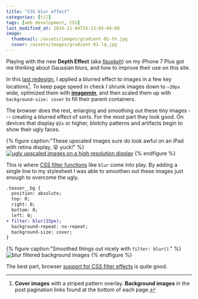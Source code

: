 ```yaml
---
title: "CSS blur effect"
categories: [til]
tags: [web development, CSS]
last_modified_at: 2016-11-04T16:13:05-04:00
image:
  thumbnail: /assets/images/gradient-01-th.jpg
  cover: /assets/images/gradient-01-lq.jpg
---
```


Playing with the new **Depth Effect** (aka [*fauxkeh*](https://www.instagram.com/explore/tags/fauxkeh/)) on my iPhone 7 Plus got me thinking about Gaussian blurs, and how to improve their use on this site.

In this [last redesign](https://github.com/mmistakes/made-mistakes-jekyll/tree/11.0.0), I applied a blurred effect to images in a few key locations[^locations]. To keep page speed in check I shrunk images down to `~20px` wide, optimized them with [**imagemin**](https://github.com/imagemin/imagemin), and then scaled them up with `background-size: cover` to fill their parent containers.

The browser does the rest, enlarging and smoothing out these tiny images --- creating a blurred effect of sorts. For the most part they look good. On devices that display `@2x` or higher, blotchy patterns and artifacts begin to show their ugly faces.

{% figure caption:"These upscaled images sure do look awful on an iPad with retina display, :stuck_out_tongue_closed_eyes: yuck!" %}
[![ugly upscaled images on a high resolution display](/assets/images/mm-upscaled-image-blur-ipad-1124.jpg)](/assets/images/mm-upscaled-image-blur-ipad.jpg)
{% endfigure %}

This is where [CSS filter functions](https://css-tricks.com/almanac/properties/f/filter/) like `blur` come into play. By adding a single line to my stylesheet I was able to smoothen out these images just enough to overcome the ugly.

```diff
.teaser__bg {
  position: absolute;
  top: 0;
  right: 0;
  bottom: 0;
  left: 0;
+ filter: blur(15px);
  background-repeat: no-repeat;
  background-size: cover;
}
```

{% figure caption:"Smoothed things out nicely with `filter: blur()`." %}
![blur filtered background images](/assets/images/mm-image-filter-blur-ipad-1124.jpg)
{% endfigure %}

The best part, browser [support for CSS filter effects](http://caniuse.com/#search=filter) is quite good.

[^locations]: **Cover images** with a striped pattern overlay. **Background images** in the post pagination links found at the bottom of each page.
